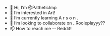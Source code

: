 - 👋 Hi, I’m @PatheticImp
- 👀 I’m interested in Art!
- 🌱 I’m currently learning A r s o n .
- 💞️ I’m looking to collaborate on ..Rooleplayyy??
- 📫 How to reach me -- Reddit! 
[
](https://www.reddit.com/user/Standard_Delay_1182)

